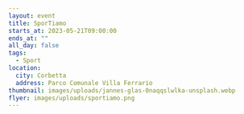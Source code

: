 ```yaml
---
layout: event
title: SporTiamo
starts_at: 2023-05-21T09:00:00
ends_at: ""
all_day: false
tags:
  - Sport
location:
  city: Corbetta
  address: Parco Comunale Villa Ferrario
thumbnail: images/uploads/jannes-glas-0naqqslwlka-unsplash.webp
flyer: images/uploads/sportiamo.png
---
```

